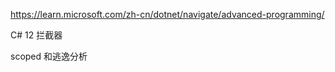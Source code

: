
https://learn.microsoft.com/zh-cn/dotnet/navigate/advanced-programming/ 



C# 12 拦截器

scoped 和逃逸分析
